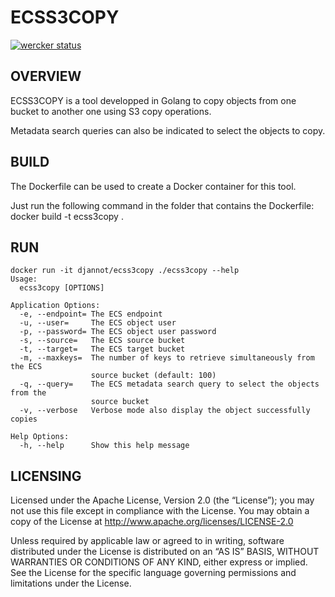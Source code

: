 ECSS3COPY
==============

[![wercker status](https://app.wercker.com/status/e7bba584c295e3025cf12af4ef38302c/s/master "wercker status")](https://app.wercker.com/project/byKey/e7bba584c295e3025cf12af4ef38302c)

OVERVIEW
--------------

ECSS3COPY is a tool developped in Golang to copy objects from one bucket to another one using S3 copy operations.

Metadata search queries can also be indicated to select the objects to copy.

BUILD
--------------

The Dockerfile can be used to create a Docker container for this tool.

Just run the following command in the folder that contains the Dockerfile: docker build -t ecss3copy .

RUN
--------------

```
docker run -it djannot/ecss3copy ./ecss3copy --help
Usage:
  ecss3copy [OPTIONS]

Application Options:
  -e, --endpoint= The ECS endpoint
  -u, --user=     The ECS object user
  -p, --password= The ECS object user password
  -s, --source=   The ECS source bucket
  -t, --target=   The ECS target bucket
  -m, --maxkeys=  The number of keys to retrieve simultaneously from the ECS
                  source bucket (default: 100)
  -q, --query=    The ECS metadata search query to select the objects from the
                  source bucket
  -v, --verbose   Verbose mode also display the object successfully copies

Help Options:
  -h, --help      Show this help message
```

LICENSING
--------------

Licensed under the Apache License, Version 2.0 (the “License”); you may not use this file except in compliance with the License. You may obtain a copy of the License at <http://www.apache.org/licenses/LICENSE-2.0>

Unless required by applicable law or agreed to in writing, software distributed under the License is distributed on an “AS IS” BASIS, WITHOUT WARRANTIES OR CONDITIONS OF ANY KIND, either express or implied. See the License for the specific language governing permissions and limitations under the License.
